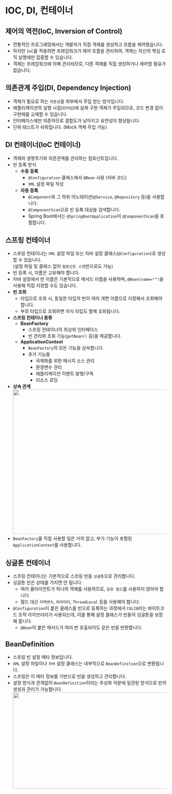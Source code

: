 # IOC, DI, 컨테이너

## 제어의 역전(IoC, Inversion of Control)

- 전통적인 프로그래밍에서는 개발자가 직접 객체를 생성하고 흐름을 제어했습니다.
- 하지만 `IoC`를 적용하면 프레임워크가 제어 흐름을 관리하여, 객체는 자신의 핵심 로직 실행에만 집중할 수 있습니다.
- 객체는 프레임워크에 의해 관리되므로, 다른 객체를 직접 생성하거나 제어할 필요가 없습니다.

## 의존관계 주입(DI, Dependency Injection)

- 객체가 필요로 하는 `의존성`을 외부에서 주입 받는 방식입니다.
- 애플리케이션의 실행 시점(`런타임`)에 실제 구현 객체가 주입되므로, 코드 변경 없이 구현체를 교체할 수 있습니다.
- 인터페이스에만 의존하므로 결합도가 낮아지고 유연성이 향상됩니다.
- 단위 테스트가 쉬워집니다. (Mock 객체 주입 가능)

## DI 컨테이너(IoC 컨테이너)

- 객체의 생명주기와 의존관계를 관리하는 컴포넌트입니다.
- 빈 등록 방식
    - **수동 등록**
        - `@Configuration` 클래스에서 `@Bean` 사용 (자바 코드)
        - `XML` 설정 파일 작성
    - **자동 등록**
        - `@Component`와 그 하위 어노테이션(`@Service`, `@Repository` 등)을 사용합니다.
        - `@ComponentScan`으로  빈 등록 대상을 검색합니다.
        - Spring Boot에서는 `@SpringBootApplication`이 `@ComponentScan`을 포함합니다.

## 스프링 컨테이너

- 스프링 컨테이너는 `XML` 설정 파일 또는 자바 설정 클래스(`@Configuration`)로 생성할 수 있습니다.<br>(설정 파일 및 클래스 없이 `컴포넌트 스캔`만으로도 가능)
- 빈 등록 시, 이름은 고유해야 합니다.
- 자바 설정에서 빈 이름은 기본적으로 메서드 이름을 사용하며, `@Bean(name="")`을 사용해 직접 지정할 수도 있습니다.
- **빈 조회**
    - 타입으로 조회 시, 동일한 타입의 빈이 여러 개면 이름으로 지정해서 조회해야 합니다.
    - 부모 타입으로 조회하면 자식 타입도 함께 조회됩니다.
- **스프링 컨테이너 종류**
  - **BeanFactory**
      - 스프링 컨테이너의 최상위 인터페이스
      - 빈 관리와 조회 기능(`getBean()` 등)을 제공합니다.
  - **ApplicationContext**
      - `BeanFactory`의 모든 기능을 상속합니다.
      - 추가 기능들
          - 국제화를 위한 메시지 소스 관리
          - 환경변수 관리
          - 애플리케이션 이벤트 발행/구독
          - 리소스 로딩
- **상속 관계**<br><img src = "https://github.com/user-attachments/assets/969a7b27-9092-420b-9b86-900f1da9c8e0" width ="700" height="450"><br>
- `BeanFactory`를 직접 사용할 일은 거의 없고, 부가 기능이 포함된 `ApplicationContext`를 사용합니다.

## 싱글톤 컨테이너

- 스프링 컨테이너는 기본적으로 스프링 빈을 `싱글톤`으로 관리합니다.
- 싱글톤 빈은 상태를 가지면 안 됩니다.
    - 여러 클라이언트가 하나의 객체를 사용하므로, `공유 필드`를 사용하지 않아야 합니다.
    - 필드 대신 `지역변수`, `파라미터`, `ThreadLocal` 등을 사용해야 합니다.
- `@Configuration`이 붙은 클래스를 빈으로 등록하는 과정에서 `CGLIB`라는 바이트코드 조작 라이브러리가 사용되는데, 이를 통해 설정 클래스가 빈들의 싱글톤을 보장해 줍니다.
    - `@Bean`이 붙은 메서드가 여러 번 호출되어도 같은 빈을 반환합니다.

## BeanDefinition

- 스프링 빈 설정 메타 정보입니다.
- `XML` 설정 파일이나 `자바` 설정 클래스는 내부적으로 `BeanDefinition`으로 변환됩니다.
- 스프링은 이 메타 정보를 기반으로 빈을 생성하고 관리합니다.
- 설정 방식과 관계없이 `BeanDefinition`이라는 추상화 덕분에 일관된 방식으로 빈의 생성과 관리가 가능합니다.<br><img src="https://github.com/user-attachments/assets/90ff000e-f1d2-4bf7-be43-2feae7a93a11" width ="550" height="300">